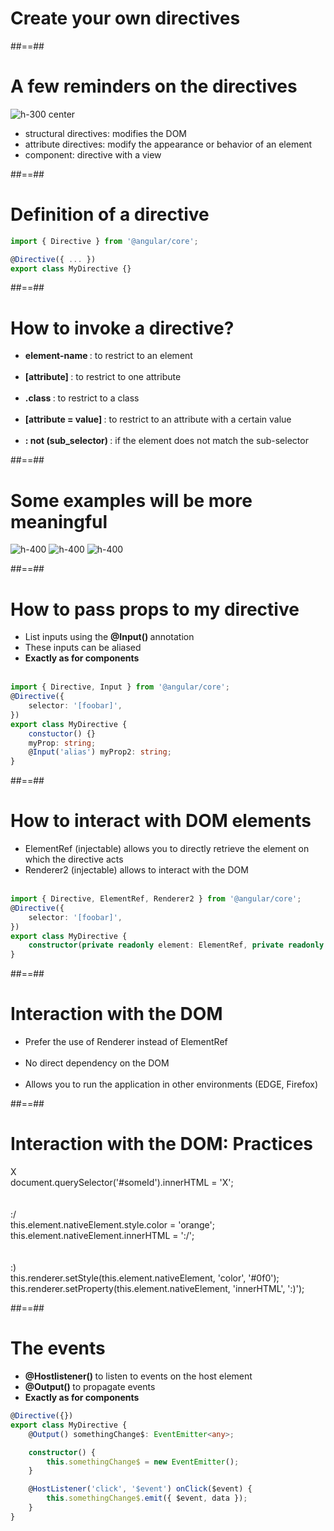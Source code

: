 <!-- .slide: class="transition-bg-grey-1 underline" -->

# Create your own directives

##==##

<!-- .slide: class="sfeir-basic-slide" -->

# A few reminders on the directives

![h-300 center](assets/images/school/directive/directive_schema.png) <br>

-   structural directives: modifies the DOM <br>
-   attribute directives: modify the appearance or behavior of an element <br>
-   component: directive with a view <br>

##==##

<!-- .slide: class="with-code inconsolata" -->

# Definition of a directive

```typescript
import { Directive } from '@angular/core';

@Directive({ ... })
export class MyDirective {}
```

<!-- .element: class="big-code" -->

##==##

<!-- .slide -->

# How to invoke a directive?

-   <b> element-name </b>: to restrict to an element <br> <br>
-   <b> [attribute] </b>: to restrict to one attribute <br> <br>
-   <b> .class </b>: to restrict to a class <br> <br>
-   <b> [attribute = value] </b>: to restrict to an attribute with a certain value <br> <br>
-   <b>: not (sub_selector) </b>: if the element does not match the sub-selector

##==##

<!-- .slide -->

# Some examples will be more meaningful

![h-400](assets/images/school/directive/attribut_directive.png)
![h-400](assets/images/school/directive/element_attibute_directive.png)
![h-400](assets/images/school/directive/css_direcitive.png)

##==##

<!-- .slide: class="with-code inconsolata" -->

# How to pass props to my directive

-   List inputs using the <b> @Input() </b> annotation
-   These inputs can be aliased
-   <b> Exactly as for components </b> <br> <br>

```typescript
import { Directive, Input } from '@angular/core';
@Directive({
    selector: '[foobar]',
})
export class MyDirective {
    constuctor() {}
    myProp: string;
    @Input('alias') myProp2: string;
}
```

<!-- .element: class="big-code" -->

##==##

<!-- .slide: class="with-code inconsolata" -->

# How to interact with DOM elements

-   ElementRef (injectable) allows you to directly retrieve the element on which the directive acts
-   Renderer2 (injectable) allows to interact with the DOM <br> <br>

```typescript
import { Directive, ElementRef, Renderer2 } from '@angular/core';
@Directive({
    selector: '[foobar]',
})
export class MyDirective {
    constructor(private readonly element: ElementRef, private readonly renderer: Renderer2) {}
}
```

<!-- .element: class="big-code" -->

##==##

<!-- .slide -->

# Interaction with the DOM

-   Prefer the use of Renderer instead of ElementRef <br> <br>
-   No direct dependency on the DOM <br> <br>
-   Allows you to run the application in other environments (EDGE, Firefox)

##==##

<!-- .slide: class="sfeir-basic-slide" -->

# Interaction with the DOM: Practices

<div class="container-practice border-red">
    <div class="icon-satisfaction">X</div>
    <div class="code">document.querySelector('#someId').innerHTML = 'X';</div>
</div>
<br><br>
<div class="container-practice border-orange">
    <div class="icon-satisfaction">:/</div>
    <div class="code">this.element.nativeElement.style.color = 'orange';<br>this.element.nativeElement.innerHTML = ':/';</div>
</div>
<br><br>
<div class="container-practice border-green">
    <div class="icon-satisfaction">:)</div>
    <div class="code">this.renderer.setStyle(this.element.nativeElement, 'color', '#0f0');<br>this.renderer.setProperty(this.element.nativeElement, 'innerHTML', ':)');</div>
</div>

##==##

<!-- .slide: class="with-code inconsolata" -->

# The events

-   <b> @Hostlistener() </b> to listen to events on the host element
-   <b> @Output() </b> to propagate events
-   <b> Exactly as for components </b>

```typescript
@Directive({})
export class MyDirective {
    @Output() somethingChange$: EventEmitter<any>;

    constructor() {
        this.somethingChange$ = new EventEmitter();
    }

    @HostListener('click', '$event') onClick($event) {
        this.somethingChange$.emit({ $event, data });
    }
}
```

<!-- .element: class="medium-code" -->
